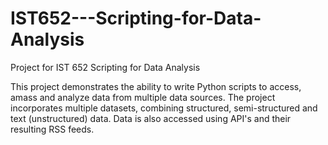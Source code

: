 # IST652---Scripting-for-Data-Analysis
Project for IST 652 Scripting for Data Analysis

This project demonstrates the ability to write Python scripts to access, amass and analyze data from multiple data sources.
The project incorporates multiple datasets, combining structured, semi-structured and text (unstructured) data. Data is also
accessed using API's and their resulting RSS feeds.
